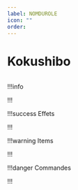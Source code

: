 ```yaml
---
label: NOMDUROLE
icon: ""
order: 
---
```


# Kokushibo

```txt

```

!!!info 

!!!

!!!success Effets

!!!

!!!warning Items

!!!

!!!danger Commandes

!!!
